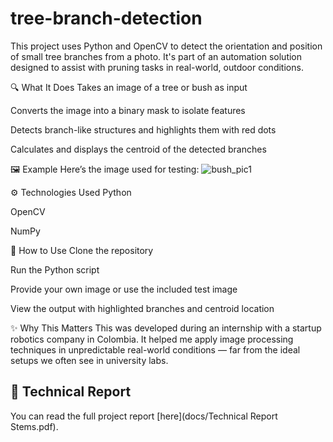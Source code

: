 # tree-branch-detection
This project uses Python and OpenCV to detect the orientation and position of small tree branches from a photo. It's part of an automation solution designed to assist with pruning tasks in real-world, outdoor conditions.

🔍 What It Does
Takes an image of a tree or bush as input

Converts the image into a binary mask to isolate features

Detects branch-like structures and highlights them with red dots

Calculates and displays the centroid of the detected branches

🖼️ Example
Here’s the image used for testing:
![bush_pic1](https://github.com/user-attachments/assets/813d4b9e-516c-45e9-8cfb-bad077bbf089)

⚙️ Technologies Used
Python

OpenCV

NumPy

📁 How to Use
Clone the repository

Run the Python script

Provide your own image or use the included test image

View the output with highlighted branches and centroid location

✨ Why This Matters
This was developed during an internship with a startup robotics company in Colombia. It helped me apply image processing techniques in unpredictable real-world conditions — far from the ideal setups we often see in university labs.


## 📄 Technical Report
You can read the full project report [here](docs/Technical Report Stems.pdf).

